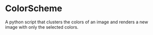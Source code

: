 # ColorScheme
A python script that clusters the colors of an image and renders a new image with only the selected colors.
